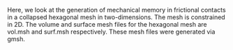 Here, we look at the generation of mechanical memory in frictional contacts in a collapsed hexagonal mesh in two-dimensions. The mesh is constrained in 2D. The volume and surface mesh files for the hexagonal mesh are vol.msh and surf.msh respectively. These mesh files were generated via gmsh. 
